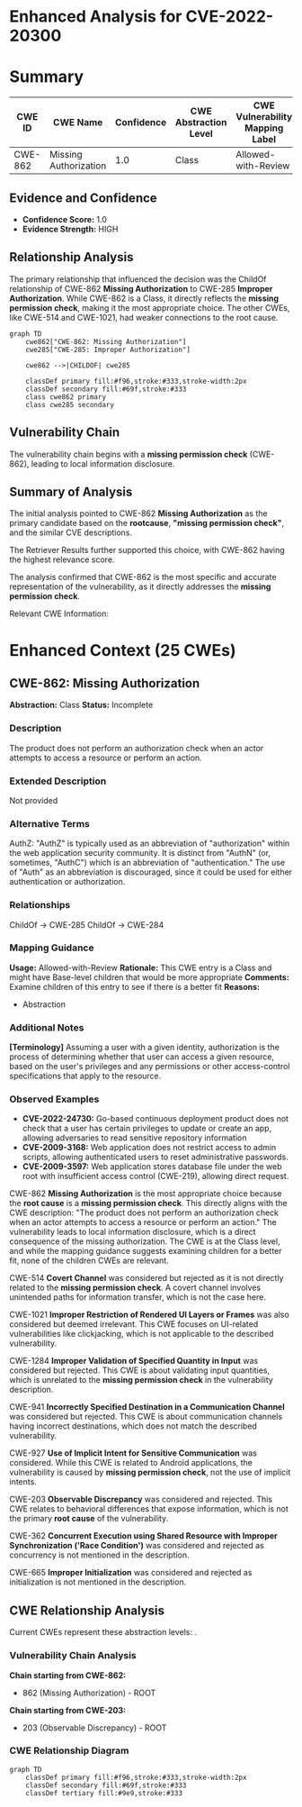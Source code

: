 # Enhanced Analysis for CVE-2022-20300

# Summary

| CWE ID | CWE Name | Confidence | CWE Abstraction Level | CWE Vulnerability Mapping Label | CWE-Vulnerability Mapping Notes |
|---|---|---|---|---|---|
| CWE-862 | Missing Authorization | 1.0 | Class | Allowed-with-Review | Primary CWE |

## Evidence and Confidence

*   **Confidence Score:** 1.0
*   **Evidence Strength:** HIGH

## Relationship Analysis
The primary relationship that influenced the decision was the ChildOf relationship of CWE-862 **Missing Authorization** to CWE-285 **Improper Authorization**. While CWE-862 is a Class, it directly reflects the **missing permission check**, making it the most appropriate choice. The other CWEs, like CWE-514 and CWE-1021, had weaker connections to the root cause.

```mermaid
graph TD
    cwe862["CWE-862: Missing Authorization"]
    cwe285["CWE-285: Improper Authorization"]

    cwe862 -->|CHILDOF| cwe285

    classDef primary fill:#f96,stroke:#333,stroke-width:2px
    classDef secondary fill:#69f,stroke:#333
    class cwe862 primary
    class cwe285 secondary
```

## Vulnerability Chain
The vulnerability chain begins with a **missing permission check** (CWE-862), leading to local information disclosure.

## Summary of Analysis
The initial analysis pointed to CWE-862 **Missing Authorization** as the primary candidate based on the **rootcause**, **"missing permission check"**, and the similar CVE descriptions.

The Retriever Results further supported this choice, with CWE-862 having the highest relevance score.

The analysis confirmed that CWE-862 is the most specific and accurate representation of the vulnerability, as it directly addresses the **missing permission check**.

Relevant CWE Information:

# Enhanced Context (25 CWEs)

## CWE-862: Missing Authorization
**Abstraction:** Class
**Status:** Incomplete

### Description
The product does not perform an authorization check when an actor attempts to access a resource or perform an action.

### Extended Description
Not provided

### Alternative Terms
AuthZ: "AuthZ" is typically used as an abbreviation of "authorization" within the web application security community. It is distinct from "AuthN" (or, sometimes, "AuthC") which is an abbreviation of "authentication." The use of "Auth" as an abbreviation is discouraged, since it could be used for either authentication or authorization.

### Relationships
ChildOf -> CWE-285
ChildOf -> CWE-284

### Mapping Guidance
**Usage:** Allowed-with-Review
**Rationale:** This CWE entry is a Class and might have Base-level children that would be more appropriate
**Comments:** Examine children of this entry to see if there is a better fit
**Reasons:**
- Abstraction


### Additional Notes
**[Terminology]** Assuming a user with a given identity, authorization is the process of determining whether that user can access a given resource, based on the user's privileges and any permissions or other access-control specifications that apply to the resource.



### Observed Examples
- **CVE-2022-24730:** Go-based continuous deployment product does not check that a user has certain privileges to update or create an app, allowing adversaries to read sensitive repository information
- **CVE-2009-3168:** Web application does not restrict access to admin scripts, allowing authenticated users to reset administrative passwords.
- **CVE-2009-3597:** Web application stores database file under the web root with insufficient access control (CWE-219), allowing direct request.

CWE-862 **Missing Authorization** is the most appropriate choice because the **root cause** is a **missing permission check**. This directly aligns with the CWE description: "The product does not perform an authorization check when an actor attempts to access a resource or perform an action." The vulnerability leads to local information disclosure, which is a direct consequence of the missing authorization. The CWE is at the Class level, and while the mapping guidance suggests examining children for a better fit, none of the children CWEs are relevant.

CWE-514 **Covert Channel** was considered but rejected as it is not directly related to the **missing permission check**. A covert channel involves unintended paths for information transfer, which is not the case here.

CWE-1021 **Improper Restriction of Rendered UI Layers or Frames** was also considered but deemed irrelevant. This CWE focuses on UI-related vulnerabilities like clickjacking, which is not applicable to the described vulnerability.

CWE-1284 **Improper Validation of Specified Quantity in Input** was considered but rejected. This CWE is about validating input quantities, which is unrelated to the **missing permission check** in the vulnerability description.

CWE-941 **Incorrectly Specified Destination in a Communication Channel** was considered but rejected. This CWE is about communication channels having incorrect destinations, which does not match the described vulnerability.

CWE-927 **Use of Implicit Intent for Sensitive Communication** was considered. While this CWE is related to Android applications, the vulnerability is caused by **missing permission check**, not the use of implicit intents.

CWE-203 **Observable Discrepancy** was considered and rejected. This CWE relates to behavioral differences that expose information, which is not the primary **root cause** of the vulnerability.

CWE-362 **Concurrent Execution using Shared Resource with Improper Synchronization ('Race Condition')** was considered and rejected as concurrency is not mentioned in the description.

CWE-665 **Improper Initialization** was considered and rejected as initialization is not mentioned in the description.


## CWE Relationship Analysis

Current CWEs represent these abstraction levels: .


### Vulnerability Chain Analysis

**Chain starting from CWE-862:**
- 862 (Missing Authorization) - ROOT


**Chain starting from CWE-203:**
- 203 (Observable Discrepancy) - ROOT



### CWE Relationship Diagram

```mermaid
graph TD
    classDef primary fill:#f96,stroke:#333,stroke-width:2px
    classDef secondary fill:#69f,stroke:#333
    classDef tertiary fill:#9e9,stroke:#333
```
